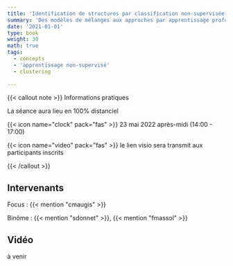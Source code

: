 ```yaml
---
title: 'Identification de structures par classification non-supervisée'
summary: 'Des modèles de mélanges aux approches par apprentissage profond'
date: '2021-01-01'
type: book
weight: 30
math: true
tags:
  - concepts
  - 'apprentissage non-supervisé'
  - clustering
  
---
```



{{< callout note >}}
Informations pratiques

La séance aura lieu en 100% distanciel

{{< icon name="clock" pack="fas" >}} 23 mai 2022 après-midi (14:00 - 17:00)

{{< icon name="video" pack="fas" >}} le lien visio sera transmit aux participants inscrits


{{< /callout >}}

## Intervenants

Focus : {{< mention "cmaugis" >}}

Binôme : {{< mention "sdonnet" >}}, {{< mention "fmassol" >}}

## Vidéo

à venir

<!-- {{< youtube rfscVS0vtbw >}} -->

